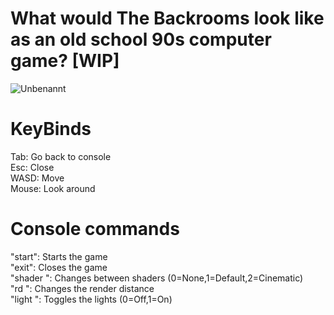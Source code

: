 # What would The Backrooms look like as an old school 90s computer game? [WIP]

![Unbenannt](https://user-images.githubusercontent.com/78906517/208268991-8869c2bc-e129-40a7-b541-8dd6ba6fa1ee.png)

# KeyBinds

Tab: Go back to console<br>
Esc: Close<br>
WASD: Move<br>
Mouse: Look around

# Console commands
"start": Starts the game<br>
"exit": Closes the game<br>
"shader <int>": Changes between shaders (0=None,1=Default,2=Cinematic)<br>
"rd <int>": Changes the render distance<br>
"light <int>": Toggles the lights (0=Off,1=On)
